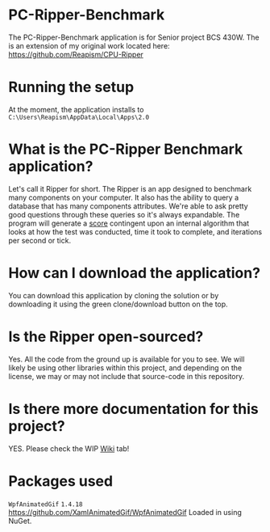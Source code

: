 # PC-Ripper-Benchmark
The PC-Ripper-Benchmark application is for Senior project BCS 430W. 
The is an extension of my original work located here: https://github.com/Reapism/CPU-Ripper

# Running the setup
At the moment, the application installs to
`C:\Users\Reapism\AppData\Local\Apps\2.0`

# What is the PC-Ripper Benchmark application?
Let's call it Ripper for short. The Ripper is an app designed
to benchmark many components on your computer. It also has the
ability to query a database that has many components attributes.
We're able to ask pretty good questions through these queries so
it's always expandable. The program will generate a [score](https://github.com/Reapism/PC-Ripper-Benchmark/wiki/Score "Score - wiki")
contingent upon an internal algorithm that looks at how the
test was conducted, time it took to complete, and iterations
per second or tick.

# How can I download the application?
You can download this application by cloning the solution or by
downloading it using the green clone/download button on the top.

# Is the Ripper open-sourced?
Yes. All the code from the ground up is available for you
to see. We will likely be using other libraries within this project,
and depending on the license, we may or may not include that source-code
in this repository. 

# Is there more documentation for this project?
YES. Please check the WIP [Wiki](https://github.com/Reapism/PC-Ripper-Benchmark/wiki) tab!

# Packages used
`WpfAnimatedGif` `1.4.18`
https://github.com/XamlAnimatedGif/WpfAnimatedGif
Loaded in using NuGet.
